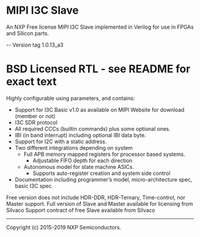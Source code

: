 # MIPI I3C Slave

An NXP Free license MIPI I3C Slave implemented in Verilog for use in FPGAs and Silicon parts.

-- Version tag 1.0.13_a3

# BSD Licensed RTL - see README for exact text

Highly configurable using parameters, and contains:

- Support for I3C Basic v1.0 as available on MIPI Website for download (member or not)
- I3C SDR protocol
- All required CCCs (builtin commands) plus some optional ones.
- IBI (in band interrupt) including optional IBI data byte.
- Support for I2C with a static address.
- Two different integrations depending on system
  - Full APB memory mapped registers for processor based systems.
    - Adjustable FIFO depth for each direction
  - Autonomous model for state machine ASICs.
    - Supports auto-register creation and system side control
- Documentation including programmer’s model, micro-architecture spec, basic I3C spec.

Free version does not include HDR-DDR, HDR-Ternary, Time-control, nor Master support.
Full version of Slave and Master available for licensing from Silvaco
Support contract of free Slave available from Silvaco

---
Copyright (c) 2015-2019 NXP Semiconductors.
